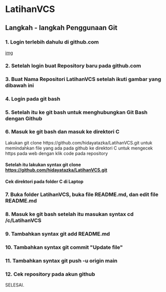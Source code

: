 # LatihanVCS
## Langkah - langkah Penggunaan Git
### 1. Login terlebih dahulu di github.com
[img](images/1.png)
### 2. Setelah login buat Repository baru pada github.com

### 3. Buat Nama Repositori LatihanVCS setelah ikuti gambar yang dibawah ini

### 4. Login pada git bash

### 5. Setelah itu ke git bash untuk menghubungkan Git Bash dengan Github

### 6. Masuk ke git bash dan masuk ke direktori C
<p>Lakukan git clone https://github.com/hidayatazka/LatihanVCS.git untuk memindahkan file yang ada pada github ke direktori C
untuk mengecek https pada web dengan klik code pada repository<p>


#### Setelah itu lakukan syntax git clone https://github.com/hidayatazka/LatihanVCS.git

#### Cek direktori pada folder C di Laptop

### 7. Buka folder LatihanVCS, buka file README.md, dan edit file README.md 

### 8. Masuk ke git bash setelah itu masukan syntax cd /c/LatihanVCS

### 9. Tambahkan syntax git add README.md

### 10. Tambahkan syntax git commit "Update file"

### 11. Tambahkan syntax git push -u origin main

### 12. Cek repository pada akun github

<p>SELESAI.<p>
